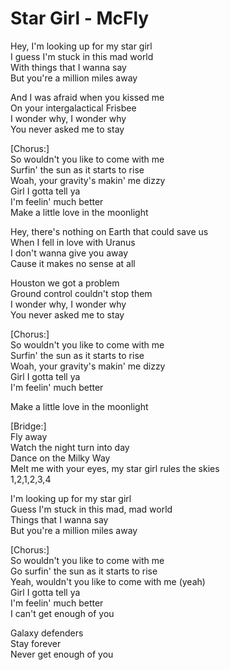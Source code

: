 # Star Girl - McFly

Hey, I'm looking up for my star girl\
I guess I'm stuck in this mad world\
With things that I wanna say\
But you're a million miles away

And I was afraid when you kissed me\
On your intergalactical Frisbee\
I wonder why, I wonder why\
You never asked me to stay

[Chorus:]\
So wouldn't you like to come with me\
Surfin' the sun as it starts to rise\
Woah, your gravity's makin' me dizzy\
Girl I gotta tell ya\
I'm feelin' much better\
Make a little love in the moonlight

Hey, there's nothing on Earth that could save us\
When I fell in love with Uranus\
I don't wanna give you away\
Cause it makes no sense at all

Houston we got a problem\
Ground control couldn't stop them\
I wonder why, I wonder why\
You never asked me to stay

[Chorus:]\
So wouldn't you like to come with me\
Surfin' the sun as it starts to rise\
Woah, your gravity's makin' me dizzy\
Girl I gotta tell ya\
I'm feelin' much better

Make a little love in the moonlight

[Bridge:]\
Fly away\
Watch the night turn into day\
Dance on the Milky Way\
Melt me with your eyes, my star girl rules the skies\
1,2,1,2,3,4

I'm looking up for my star girl\
Guess I'm stuck in this mad, mad world\
Things that I wanna say\
But you're a million miles away

[Chorus:]\
So wouldn't you like to come with me\
Go surfin' the sun as it starts to rise\
Yeah, wouldn't you like to come with me (yeah)\
Girl I gotta tell ya\
I'm feelin' much better\
I can't get enough of you

Galaxy defenders\
Stay forever\
Never get enough of you